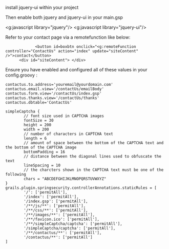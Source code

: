 install jquery-ui within your project 

Then enable both jquery and jquery-ui in your main.gsp


<g:javascript library="jquery"/>
<g:javascript library="jquery-ui"/>


Refer to your contact page via a remotefunction like below:


 <!-- added in spring-security-contactus form here as a button for test purposes -->
                 <button id=boxbtn onclick="<g:remoteFunction controller="ContactUs" action="index" update="siteContent" />">contact</button>
          <div id="siteContent"> </div>
                






Ensure you have enabled and configured all of these values in your config.groovy :

	
	contactus.to.address='youremail@yourdomain.com'
	contactus.email.view='/contactUs/emailBody'
	contactus.form.view='/contactUs/index.gsp'
	contactus.thanks.view='/contactUs/thanks'
	contactus.dbtable='ContactUs'
	
	simpleCaptcha {
			// font size used in CAPTCHA images
			fontSize = 30
			height = 200
			width = 200
			// number of characters in CAPTCHA text
			length = 6
			// amount of space between the bottom of the CAPTCHA text and the bottom of the CAPTCHA image
			bottomPadding = 16
			// distance between the diagonal lines used to obfuscate the text
			lineSpacing = 10
			// the charcters shown in the CAPTCHA text must be one of the following
			chars = "ABCDEFGHIJKLMNOPQRSTUVWXYZ"
	}
	grails.plugin.springsecurity.controllerAnnotations.staticRules = [
			'/': ['permitAll'],
			'/index': ['permitAll'],
			'/index.gsp': ['permitAll'],
			'/**/js/**': ['permitAll'],
			'/**/css/**': ['permitAll'],
			'/**/images/**': ['permitAll'],
			'/**/favicon.ico': ['permitAll'],
			'/**/simpleCaptcha/captcha': ['permitAll'],
			'/simpleCaptcha/captcha': ['permitAll'],
			'/**/contactus/**': ['permitAll'],
			'/contactus/**': ['permitAll']
	]
	



